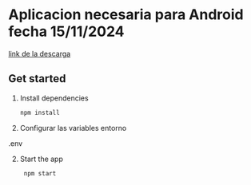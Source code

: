 # Aplicacion necesaria para Android fecha 15/11/2024
[link de la descarga](https://expo.dev/accounts/jhuniorrg/projects/FestFinder/builds/aec194dd-ef2a-4886-a041-57c86a02e79e)

## Get started

1. Install dependencies

   ```bash
   npm install
   ```

2. Configurar las variables entorno

.env

2. Start the app

   ```bash
    npm start
   ```

